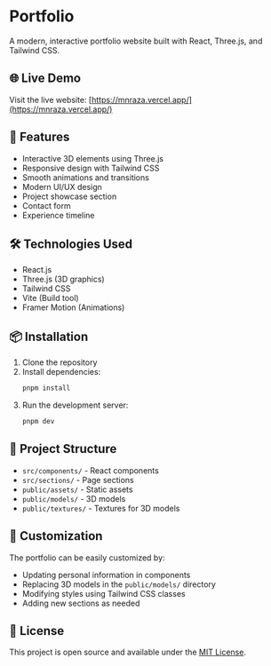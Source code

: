 # Portfolio 

A modern, interactive portfolio website built with React, Three.js, and Tailwind CSS.

## 🌐 Live Demo

Visit the live website: [https://mnraza.vercel.app/](https://mnraza.vercel.app/)

## 🚀 Features

- Interactive 3D elements using Three.js
- Responsive design with Tailwind CSS
- Smooth animations and transitions
- Modern UI/UX design
- Project showcase section
- Contact form
- Experience timeline

## 🛠️ Technologies Used

- React.js
- Three.js (3D graphics)
- Tailwind CSS
- Vite (Build tool)
- Framer Motion (Animations)

## 📦 Installation

1. Clone the repository
2. Install dependencies:
   ```bash
   pnpm install
   ```
3. Run the development server:
   ```bash
   pnpm dev
   ```

## 📁 Project Structure

- `src/components/` - React components
- `src/sections/` - Page sections
- `public/assets/` - Static assets
- `public/models/` - 3D models
- `public/textures/` - Textures for 3D models

## 🎨 Customization

The portfolio can be easily customized by:
- Updating personal information in components
- Replacing 3D models in the `public/models/` directory
- Modifying styles using Tailwind CSS classes
- Adding new sections as needed

## 📄 License

This project is open source and available under the [MIT License](LICENSE).


